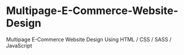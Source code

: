 # Multipage-E-Commerce-Website-Design
 Multipage E-Commerce Website Design Using HTML / CSS / SASS / JavaScript
